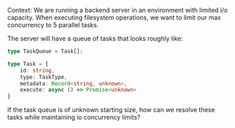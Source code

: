 


Context: 
We are running a backend server in an environment with limited i/o capacity.
When executing filesystem operations, we want to limit our max concurrency to 5 parallel tasks.

The server will have a queue of tasks that looks roughly like:

```typescript
type TaskQueue = Task[];

type Task = {
    id: string,
    type: TaskType,
    metadata: Record<string, unknown>,
    execute: async () => Promise<unknown>
}
```

If the task queue is of unknown starting size, how can we 
resolve these tasks while maintaining io concurrency limits?
